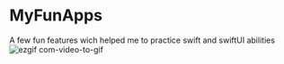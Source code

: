 # MyFunApps
A few fun features wich helped me to practice swift and swiftUI abilities
![ezgif com-video-to-gif](https://github.com/M-Halid/MyFunApps/assets/59921239/52b09864-e46d-4aef-ab9e-044d362ec442)

